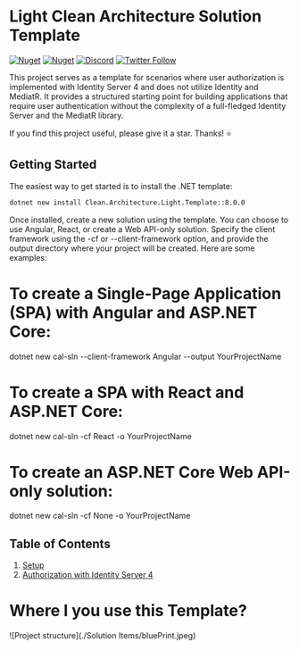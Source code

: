 ﻿# Light Clean Architecture Solution Template

[![Nuget](https://img.shields.io/nuget/v/Clean.Architecture.Solution.Template.svg)](https://www.nuget.org/packages/Clean.Architecture.Solution.Template/)
[![Nuget](https://img.shields.io/nuget/dt/Clean.Architecture.Solution.Template.svg)](https://www.nuget.org/packages/Clean.Architecture.Solution.Template/)
[![Discord](https://img.shields.io/discord/your-discord-id.svg)](https://discord.gg/your-discord-invite-link)
[![Twitter Follow](https://img.shields.io/twitter/follow/your-twitter-handle.svg?style=social)](https://twitter.com/Saber_motamedi)

This project serves as a template for scenarios where user authorization is implemented with Identity Server 4 and does not utilize Identity and MediatR. It provides a structured starting point for building applications that require user authentication without the complexity of a full-fledged Identity Server and the MediatR library.

If you find this project useful, please give it a star. Thanks! ⭐

## Getting Started

The easiest way to get started is to install the .NET template:

```bash
dotnet new install Clean.Architecture.Light.Template::8.0.0
```


Once installed, create a new solution using the template. You can choose to use Angular, React, or create a Web API-only solution. Specify the client framework using the -cf or --client-framework option, and provide the output directory where your project will be created. Here are some examples:

# To create a Single-Page Application (SPA) with Angular and ASP.NET Core:
dotnet new cal-sln --client-framework Angular --output YourProjectName

# To create a SPA with React and ASP.NET Core:
dotnet new cal-sln -cf React -o YourProjectName

# To create an ASP.NET Core Web API-only solution:
dotnet new cal-sln -cf None -o YourProjectName


## Table of Contents

1. [Setup](#setup)
2. [Authorization with Identity Server 4](#authorization-with-identity-server-4)

# Where I you use this Template?

![Project structure](./Solution Items/bluePrint.jpeg)
